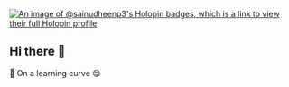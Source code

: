 

[![An image of @sainudheenp3's Holopin badges, which is a link to view their full Holopin profile](https://holopin.me/sainudheenp3)](https://holopin.io/@sainudheenp3)


## Hi there 👋




<!--
**sainudheenp/sainudheenp** is a ✨ _special_ ✨ repository because its `README.md` (this file) appears on your GitHub profile.



Here are some ideas to get you started:

- 🔭 I’m currently working on ...
- 🌱 I’m currently learning ...
- 👯 I’m looking to collaborate on ...
- 🤔 I’m looking for help with ...
- 💬 Ask me about ...
- 📫 How to reach me: ...
- 😄 Pronouns: ...
- ⚡ Fun fact: ...

<img src="https://raw.githubusercontent.com/sainudheenp/sainudheenp/output/snake.svg" alt="Snake animation" />

-->
🌱 On a learning curve 😋

